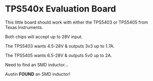 # TPS540x Evaluation Board

This little board should work with either the TPS5403 or TPS5405 from Texas Instruments.

Both chips will accept up to 28V input.

The TPS5403 wants 4.5-28V & outputs 3v3 up to 1.7A.

The TPS5405 wants 6.5-28V & outputs 5v0 up to 2A.

Need to find an SMD inductor...

Austin **FOUND** an SMD inductor!